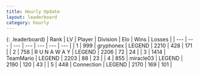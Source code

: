 ```yaml
---
title: Hourly Update
layout: leaderboard
category: hourly
---
```


{: .leaderboard}
| Rank | LV | Player | Division | Elo | Wins | Losses |
| --- | --- | --- | --- | --- | --- | --- |
| <span data-change="0">1</span> | 999 | <span title="ID: 315148">gryphonex</span> | LEGEND | <span data-change="0">2210</span> | <span data-change="0">428</span> | <span data-change="0">171</span> |
| <span data-change="0">2</span> | 758 | <span title="ID: 66144">R U N A W A Y</span> | LEGEND | <span data-change="0">2206</span> | <span data-change="0">72</span> | <span data-change="0">24</span> |
| <span data-change="0">3</span> | 1414 | <span title="ID: 164871">TeamMario</span> | LEGEND | <span data-change="0">2203</span> | <span data-change="0">88</span> | <span data-change="0">23</span> |
| <span data-change="0">4</span> | 855 | <span title="ID: 416373">miracle03</span> | LEGEND | <span data-change="0">2190</span> | <span data-change="0">120</span> | <span data-change="0">43</span> |
| <span data-change="0">5</span> | 448 | <span title="ID: 539711">Connection</span> | LEGEND | <span data-change="0">2170</span> | <span data-change="0">169</span> | <span data-change="0">101</span> |